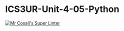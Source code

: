 # ICS3UR-Unit-4-05-Python

[![Mr Coxall's Super Linter](https://github.com/KaitlynIp64/ICS3UR-Unit-4-05-Python/workflows/Mr%20Coxall's%20Super%20Linter/badge.svg)](https://github.com/KaitlynIp64/ICS3UR-Unit-4-05-Python/actions/)
